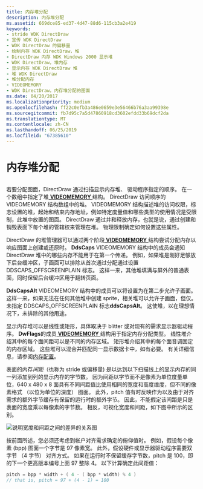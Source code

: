 ```yaml
---
title: 内存堆分配
description: 内存堆分配
ms.assetid: 669dce85-ed37-4d47-88d6-115cb3a2e419
keywords:
- stride WDK DirectDraw
- 宣传 WDK DirectDraw
- WDK DirectDraw 的偏移量
- 绘制内存 WDK DirectDraw，堆
- DirectDraw 内存 WDK Windows 2000 显示堆
- WDK DirectDraw，堆内存
- 显示内存 WDK DirectDraw 堆
- 堆 WDK DirectDraw
- 堆分配内存
- VIDEOMEMORY
- WDK DirectDraw，内存堆分配的图面
ms.date: 04/20/2017
ms.localizationpriority: medium
ms.openlocfilehash: ff22c0efb3a486e0659e3e56466b76a3aa99398e
ms.sourcegitcommit: fb7d95c7a5d47860918cd3602efdd33b69dcf2da
ms.translationtype: MT
ms.contentlocale: zh-CN
ms.lasthandoff: 06/25/2019
ms.locfileid: "67385610"
---
```

# <a name="memory-heap-allocation"></a>内存堆分配


## <span id="ddk_memory_heap_allocation_gg"></span><span id="DDK_MEMORY_HEAP_ALLOCATION_GG"></span>


若要分配图面，DirectDraw 通过扫描显示内存堆、 驱动程序指定的顺序。 在一个数组中指定了堆[ **VIDEOMEMORY** ](https://docs.microsoft.com/windows/desktop/api/ddrawint/ns-ddrawint-_videomemory)结构。 DirectDraw 访问顺序的 VIDEOMEMORY 结构数组中的堆。 VIDEOMEMORY 结构描述堆的访问权限，标志设置的堆，起始和结束内存地址，例如特定度量值和哪些类型的使用情况是受限制，此堆中放置的图面。 DirectDraw 通过并和释放内存，也就是说，通过创建和销毁表面下每个堆的管辖权来管理在堆。 物理限制确定如何设置这些属性。

DirectDraw 的堆管理器可以通过两个阶段[ **VIDEOMEMORY** ](https://docs.microsoft.com/windows/desktop/api/ddrawint/ns-ddrawint-_videomemory)结构尝试分配内存以响应图面上创建或还原时。 **DdsCaps** VIDEOMEMORY 结构中的成员会通知 DirectDraw 堆中的哪些内存不能用于在第一个传递。 例如，如果堆是刚好足够放下后台缓冲区，子画面可以排除从首次通过分配通过设置 DDSCAPS\_OFFSCREENPLAIN 标志。 这样一来，其他堆填满与屏外的普通表面，同时保留后台缓冲区用于翻转页面。

**DdsCapsAlt** VIDEOMEMORY 结构中的成员可以将设置为在第二步允许子画面。 这样一来，如果无法在任何其他堆中创建 sprite，相关堆可以允许子画面，但仅。 未指定 DDSCAPS\_OFFSCREENPLAIN 标志**ddsCapsAlt**。 这使堆，以在理想情况下，未排除的其他用途。

显示内存堆可以是线性或矩形，具体取决于 blitter 或对现有的需求显示器驱动程序。 **DwFlags**的成员[ **VIDEOMEMORY** ](https://docs.microsoft.com/windows/desktop/api/ddrawint/ns-ddrawint-_videomemory)结构用于指定内存分配类型。 线性堆介绍其中的每个面间距可以是不同的内存区域。 矩形堆介绍其中的每个面音调固定的内存区域。 这些堆可以混合并匹配同一显示数据卡中，如有必要。 有关详细信息，请参阅[内存配置](memory-configurations.md)。

表面的内存*间距*（也称为 stride 或偏移量) 是以达到以下扫描线上的显示内存的同一列添加到列的显示内存的字节数。 因为间距以字节而不是像素为单位度量单位，640 x 480 x 8 面具有不同间距值比使用相同的宽度和高度维度，但不同的像素格式 （以位为单位的深度） 图面。 此外，pitch 值有时反映作为以及由于对齐需求的额外字节缓存有保留的运行时的额外字节。 因此，不能假定该间距是只是表面的宽度乘以每像素的字节数。 相反，可视化宽度和间距，如下图中所示的区别。

![说明宽度和间距之间的差异的关系图](images/ddfig3.png)

按前面所述，您必须还考虑到帐户对齐需求确定的俯仰值时。 例如，假设每个像素 (bpp) 图面一个字节是 97 像素宽。 此外，假设硬件或显示器驱动程序需要双字节 （4 字节） 对齐方式。 如果在运行时不保留缓存字节数，pitch 是 100，即的下一个更高版本编号上面 97 整除 4。 以下计算确定此间距值：

```cpp
pitch = bpp * width + ( 4 - ( bpp * width) % 4 )
// that is, pitch = 97 + (4 - 1) = 100
```

 

 





